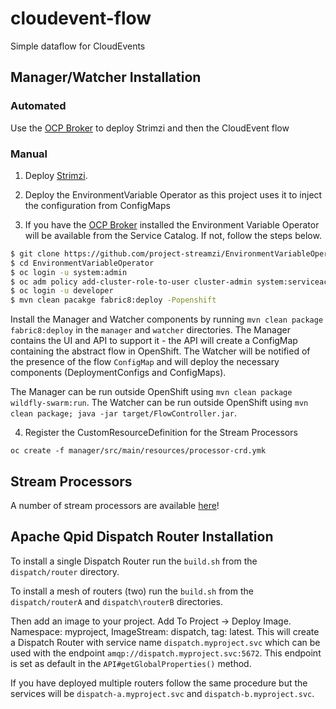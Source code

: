 # cloudevent-flow
Simple dataflow for CloudEvents

## Manager/Watcher Installation

### Automated

Use the [OCP Broker](https://github.com/project-streamzi/ocp-broker) to deploy Strimzi and then the CloudEvent flow

### Manual

1. Deploy [Strimzi](http://strimzi.io).

2. Deploy the EnvironmentVariable Operator as this project uses it to inject the configuration from ConfigMaps

3. If you have the [OCP Broker](https://github.com/project-streamzi/ocp-broker) installed the Environment Variable Operator will be available from the Service Catalog.
If not, follow the steps below.

```bash
$ git clone https://github.com/project-streamzi/EnvironmentVariableOperator.git
$ cd EnvironmentVariableOperator
$ oc login -u system:admin
$ oc adm policy add-cluster-role-to-user cluster-admin system:serviceaccount:myproject:default
$ oc login -u developer
$ mvn clean pacakge fabric8:deploy -Popenshift
```

Install the Manager and Watcher components by running `mvn clean package fabric8:deploy` in the `manager` and `watcher` directories.
The Manager contains the UI and API to support it - the API will create a ConfigMap containing the abstract flow in OpenShift. 
The Watcher will be notified of the presence of the flow `ConfigMap` and will deploy the necessary components (DeploymentConfigs and ConfigMaps).

The Manager can be run outside OpenShift using `mvn clean package wildfly-swarm:run`.
The Watcher can be run outside OpenShift using `mvn clean package; java -jar target/FlowController.jar`.

4. Register the CustomResourceDefinition for the Stream Processors

`oc create -f manager/src/main/resources/processor-crd.ymk`

## Stream Processors

A number of stream processors are available [here](https://github.com/project-streamzi/event-flow-operation-samples)!

## Apache Qpid Dispatch Router Installation

To install a single Dispatch Router run the `build.sh` from the `dispatch/router` directory.

To install a mesh of routers (two) run the `build.sh` from the `dispatch/routerA` and `dispatch\routerB` directories.

Then add an image to your project.
Add To Project ->  Deploy Image. 
Namespace: myproject, ImageStream: dispatch, tag: latest. 
This will create a Dispatch Router with service name `dispatch.myproject.svc` which can be used with the endpoint `amqp://dispatch.myproject.svc:5672`.
This endpoint is set as default in the `API#getGlobalProperties()` method.

If you have deployed multiple routers follow the same procedure but the services will be `dispatch-a.myproject.svc` and `dispatch-b.myproject.svc`.
